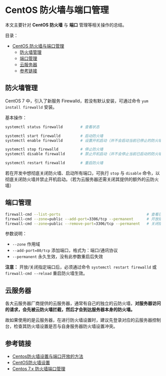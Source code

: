 # CentOS 防火墙与端口管理

本文主要针对 **CentOS 防火墙** 与 **端口** 管理等相关操作的总结。

目录：

- [CentOS 防火墙与端口管理](#centos-防火墙与端口管理)
  - [防火墙管理](#防火墙管理)
  - [端口管理](#端口管理)
  - [云服务器](#云服务器)
  - [参考链接](#参考链接)

## 防火墙管理

CentOS 7 中，引入了新服务 Firewalld，若没有默认安装，可通过命令 `yum install firewalld` 安装。

基本操作：

```bash
systemctl status firewalld        # 查看状态

systemctl start firewalld         # 启动防火墙
systemctl enable firewalld        # 设置开机启动（并不会启动当前已停止的防火墙）

systemctl stop firewalld          # 停止防火墙
systemctl disable firewalld       # 禁止开机启动（并不会停止当前已启动的防火墙）

systemctl restart firewalld       # 重启防火墙
```

若在开发中想彻底关闭防火墙、启动所有端口，可执行 `stop` 与 `disable` 命令，以彻底关闭防火墙并禁止开机启动。（若为云服务器还需关闭其提供的额外的云防火墙）

## 端口管理

```bash
firewall-cmd --list-ports                                       # 查看已开放端口
firewall-cmd --zone=public --add-port=3306/tcp --permanent      # 开放指定端口
firewall-cmd --zone=public --remove-port=3306/tcp --permanent   # 关闭指定端口
```

参数说明：

* `--zone` 作用域
* `--add-port=80/tcp` 添加端口，格式为：端口/通讯协议
* `--permanent` 永久生效，没有此参数重启后失效

**注意：** 开放/关闭指定端口后，必须通过命令 `systemctl restart firewalld` 或 `firewall-cmd --reload` 重启防火墙生效。

## 云服务器

各大云服务器厂商提供的云服务器，通常有自己的独立的云防火墙，**对服务器访问的请求，会先被云防火墙拦截，然后才会到达服务器本身的防火墙。**

故如果使用的是云服务器，在进行防火墙设置时，建议先登录对应的云服务器控制台，检查其防火墙设置是否与自身服务器防火墙设置冲突。

## 参考链接

* [Centos防火墙设置与端口开放的方法](https://blog.csdn.net/u011846257/article/details/54707864)
* [CentOS防火墙设置](https://juejin.cn/post/6844904116443938824)
* [Centos 7.x 防火墙端口管理](https://juejin.cn/post/6844903589257691149)
